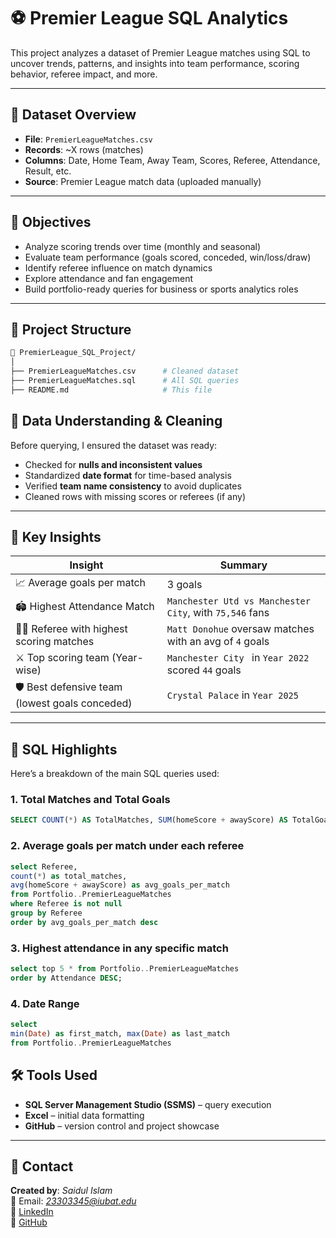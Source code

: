 # ⚽ Premier League SQL Analytics

This project analyzes a dataset of Premier League matches using SQL to uncover trends, patterns, and insights into team performance, scoring behavior, referee impact, and more.

---

## 📁 Dataset Overview

- **File**: `PremierLeagueMatches.csv`
- **Records**: ~X rows (matches)
- **Columns**: Date, Home Team, Away Team, Scores, Referee, Attendance, Result, etc.
- **Source**: Premier League match data (uploaded manually)

---

## 🎯 Objectives

- Analyze scoring trends over time (monthly and seasonal)
- Evaluate team performance (goals scored, conceded, win/loss/draw)
- Identify referee influence on match dynamics
- Explore attendance and fan engagement
- Build portfolio-ready queries for business or sports analytics roles

---

## 📌 Project Structure

```bash
📁 PremierLeague_SQL_Project/
│
├── PremierLeagueMatches.csv      # Cleaned dataset
├── PremierLeagueMatches.sql      # All SQL queries
├── README.md                     # This file
```

## 🧩 Data Understanding & Cleaning

Before querying, I ensured the dataset was ready:
- Checked for **nulls and inconsistent values**
- Standardized **date format** for time-based analysis
- Verified **team name consistency** to avoid duplicates
- Cleaned rows with missing scores or referees (if any)

---

## 🧠 Key Insights

| Insight | Summary |
|--------|---------|
| 📈 Average goals per match | 3 goals |
| 🏟️ Highest Attendance Match | `Manchester Utd vs Manchester City`, with `75,546` fans |
| 🧑‍⚖️ Referee with highest scoring matches | `Matt Donohue` oversaw matches with an avg of `4` goals |
| ⚔️ Top scoring team (Year-wise) | `Manchester City ` in `Year 2022` scored `44` goals |
| 🛡️ Best defensive team (lowest goals conceded) | `Crystal Palace` in `Year 2025` |

---

## 📌 SQL Highlights

Here’s a breakdown of the main SQL queries used:

### 1. Total Matches and Total Goals
```sql
SELECT COUNT(*) AS TotalMatches, SUM(homeScore + awayScore) AS TotalGoals FROM Portfolio..PremierLeagueMatches;
```
 ### 2. Average goals per match under each referee
```sql
select Referee,
count(*) as total_matches,
avg(homeScore + awayScore) as avg_goals_per_match
from Portfolio..PremierLeagueMatches
where Referee is not null
group by Referee
order by avg_goals_per_match desc
```
### 3. Highest attendance in any specific match
```sql
select top 5 * from Portfolio..PremierLeagueMatches
order by Attendance DESC;
```

### 4. Date Range
```sql
select 
min(Date) as first_match, max(Date) as last_match
from Portfolio..PremierLeagueMatches
```
## 🛠️ Tools Used

- **SQL Server Management Studio (SSMS)** – query execution
- **Excel** – initial data formatting
- **GitHub** – version control and project showcase

---

## 👋 Contact

**Created by**: *Saidul Islam*  
📧 Email: *23303345@iubat.edu*  
🔗 [LinkedIn](https://www.linkedin.com/in/saidulislam2003)  
🔗 [GitHub](https://github.com/saidulislam2003)
